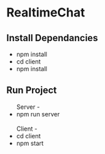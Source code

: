# RealtimeChat

## Install Dependancies
<ul>
  <li>npm install</li>
  <li>cd client</li>
  <li>npm install</li>
</ul>

## Run Project
<ul>
  Server -
  <li>npm run server</li>
  <br />
  Client -
  <li>cd client</li>
  <li>npm start</li>
</ul>


